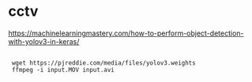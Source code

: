 # cctv

https://machinelearningmastery.com/how-to-perform-object-detection-with-yolov3-in-keras/

```
 
 wget https://pjreddie.com/media/files/yolov3.weights
 ffmpeg -i input.MOV input.avi
 
 ```
 
 
